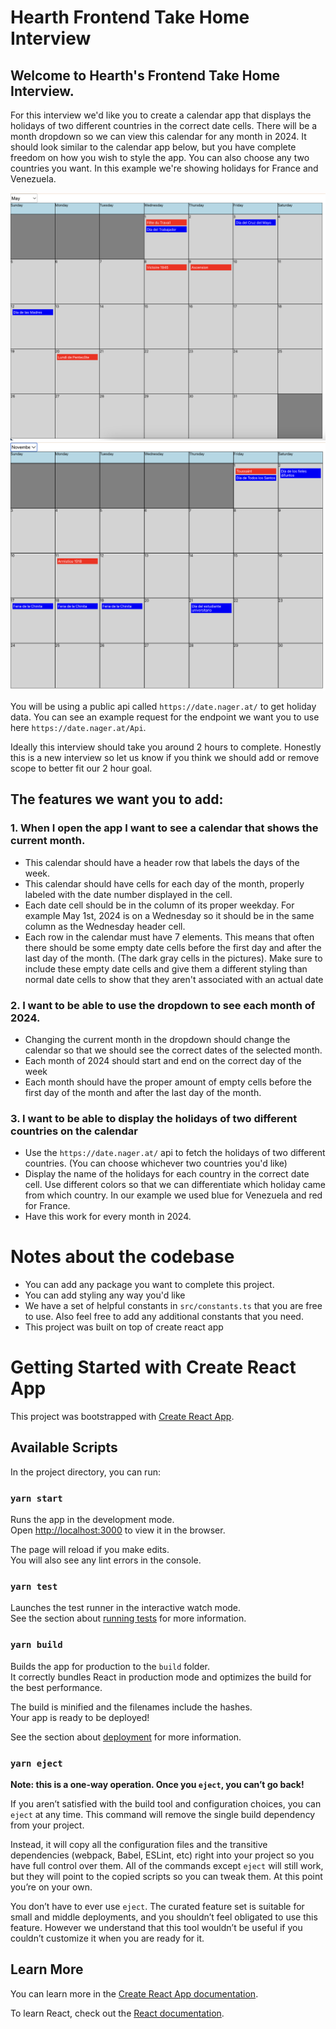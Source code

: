 # Hearth Frontend Take Home Interview
## Welcome to Hearth's Frontend Take Home Interview. 

For this interview we'd like you to create a calendar app that displays the holidays of two different countries in the correct date cells. There will be a month dropdown so we can view this calendar for any month in 2024. It should look similar to the calendar app below, but you have complete freedom on how you wish to style the app. You can also choose any two countries you want. In this example we're showing holidays for France and Venezuela.

![Example Image](ExampleCalendarMay.png)
![Example Image](ExampleCalendarNovember.png)

You will be using a public api called `https://date.nager.at/` to get holiday data. You can see an example request for the endpoint we want you to use here `https://date.nager.at/Api`. 

Ideally this interview should take you around 2 hours to complete. Honestly this is a new interview so let us know if you think we should add or remove scope to better fit our 2 hour goal.

## The features we want you to add:
### 1. When I open the app I want to see a calendar that shows the current month. 
* This calendar should have a header row that labels the days of the week. 
* This calendar should have cells for each day of the month, properly labeled with the date number displayed in the cell. 
* Each date cell should be in the column of its proper weekday. For example May 1st, 2024 is on a Wednesday so it should be in the same column as the Wednesday header cell.
* Each row in the calendar must have 7 elements. This means that often there should be some empty date cells before the first day and after the last day of the month. (The dark gray cells in the pictures). Make sure to include these empty date cells and give them a different styling than normal date cells to show that they aren't associated with an actual date

### 2. I want to be able to use the dropdown to see each month of 2024.
* Changing the current month in the dropdown should change the calendar so that we should see the correct dates of the selected month.
* Each month of 2024 should start and end on the correct day of the week
* Each month should have the proper amount of empty cells before the first day of the month and after the last day of the month.

### 3. I want to be able to display the holidays of two different countries on the calendar
* Use the `https://date.nager.at/` api to fetch the holidays of two different countries. (You can choose whichever two countries you'd like)
* Display the name of the holidays for each country in the correct date cell. Use different colors so that we can differentiate which holiday came from which country. In our example we used blue for Venezuela and red for France.
* Have this work for every month in 2024. 

# Notes about the codebase
* You can add any package you want to complete this project.
* You can add styling any way you'd like
* We have a set of helpful constants in `src/constants.ts` that you are free to use. Also feel free to add any additional constants that you need.
* This project was built on top of create react app


# Getting Started with Create React App

This project was bootstrapped with [Create React App](https://github.com/facebook/create-react-app).

## Available Scripts

In the project directory, you can run:

### `yarn start`

Runs the app in the development mode.\
Open [http://localhost:3000](http://localhost:3000) to view it in the browser.

The page will reload if you make edits.\
You will also see any lint errors in the console.

### `yarn test`

Launches the test runner in the interactive watch mode.\
See the section about [running tests](https://facebook.github.io/create-react-app/docs/running-tests) for more information.

### `yarn build`

Builds the app for production to the `build` folder.\
It correctly bundles React in production mode and optimizes the build for the best performance.

The build is minified and the filenames include the hashes.\
Your app is ready to be deployed!

See the section about [deployment](https://facebook.github.io/create-react-app/docs/deployment) for more information.

### `yarn eject`

**Note: this is a one-way operation. Once you `eject`, you can’t go back!**

If you aren’t satisfied with the build tool and configuration choices, you can `eject` at any time. This command will remove the single build dependency from your project.

Instead, it will copy all the configuration files and the transitive dependencies (webpack, Babel, ESLint, etc) right into your project so you have full control over them. All of the commands except `eject` will still work, but they will point to the copied scripts so you can tweak them. At this point you’re on your own.

You don’t have to ever use `eject`. The curated feature set is suitable for small and middle deployments, and you shouldn’t feel obligated to use this feature. However we understand that this tool wouldn’t be useful if you couldn’t customize it when you are ready for it.

## Learn More

You can learn more in the [Create React App documentation](https://facebook.github.io/create-react-app/docs/getting-started).

To learn React, check out the [React documentation](https://reactjs.org/).
